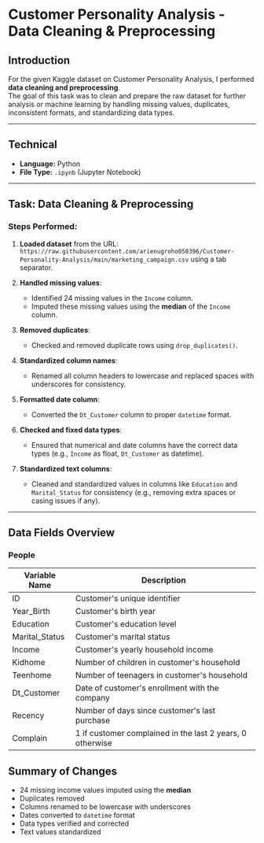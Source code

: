 # Customer Personality Analysis - Data Cleaning & Preprocessing

##  Introduction
For the given Kaggle dataset on Customer Personality Analysis, I performed **data cleaning and preprocessing**.  
The goal of this task was to clean and prepare the raw dataset for further analysis or machine learning by handling missing values, duplicates, inconsistent formats, and standardizing data types.

---

##  Technical
- **Language:** Python  
- **File Type:** `.ipynb` (Jupyter Notebook)

---

##  Task: Data Cleaning & Preprocessing

###  Steps Performed:

1. **Loaded dataset** from the URL:  
   `https://raw.githubusercontent.com/arienugroho050396/Customer-Personality-Analysis/main/marketing_campaign.csv` using a tab separator.

2. **Handled missing values**:  
   - Identified 24 missing values in the `Income` column.
   - Imputed these missing values using the **median** of the `Income` column.

3. **Removed duplicates**:  
   - Checked and removed duplicate rows using `drop_duplicates()`.

4. **Standardized column names**:  
   - Renamed all column headers to lowercase and replaced spaces with underscores for consistency.

5. **Formatted date column**:  
   - Converted the `Dt_Customer` column to proper `datetime` format.

6. **Checked and fixed data types**:  
   - Ensured that numerical and date columns have the correct data types (e.g., `Income` as float, `Dt_Customer` as datetime).

7. **Standardized text columns**:  
   - Cleaned and standardized values in columns like `Education` and `Marital_Status` for consistency (e.g., removing extra spaces or casing issues if any).

---

##  Data Fields Overview

###  People

| Variable Name | Description |
|---------------|-------------|
| ID | Customer's unique identifier |
| Year_Birth | Customer's birth year |
| Education | Customer's education level |
| Marital_Status | Customer's marital status |
| Income | Customer's yearly household income |
| Kidhome | Number of children in customer's household |
| Teenhome | Number of teenagers in customer's household |
| Dt_Customer | Date of customer's enrollment with the company |
| Recency | Number of days since customer's last purchase |
| Complain | 1 if customer complained in the last 2 years, 0 otherwise |



##  Summary of Changes
- 24 missing income values imputed using the **median**
- Duplicates removed
- Columns renamed to be lowercase with underscores
- Dates converted to `datetime` format
- Data types verified and corrected
- Text values standardized

